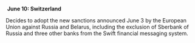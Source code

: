  **June 10: Switzerland**

Decides to adopt the new sanctions announced June 3 by the European Union against Russia and Belarus, including the exclusion of Sberbank of Russia and three other banks from the Swift financial messaging system.


